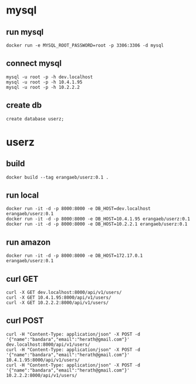 # mysql

## run mysql 
```
docker run -e MYSQL_ROOT_PASSWORD=root -p 3306:3306 -d mysql
```

## connect mysql
```
mysql -u root -p -h dev.localhost
mysql -u root -p -h 10.4.1.95 
mysql -u root -p -h 10.2.2.2
```

## create db
```
create database userz;
```

# userz 

## build
```
docker build --tag erangaeb/userz:0.1 .
```

## run local
```
docker run -it -d -p 8000:8000 -e DB_HOST=dev.localhost erangaeb/userz:0.1
docker run -it -d -p 8000:8000 -e DB_HOST=10.4.1.95 erangaeb/userz:0.1
docker run -it -d -p 8000:8000 -e DB_HOST=10.2.2.1 erangaeb/userz:0.1
```

## run amazon
```
docker run -it -d -p 8000:8000 -e DB_HOST=172.17.0.1 erangaeb/userz:0.1
```

## curl GET
```
curl -X GET dev.localhost:8000/api/v1/users/
curl -X GET 10.4.1.95:8000/api/v1/users/
curl -X GET 10.2.2.2:8000/api/v1/users/
```

## curl POST 
```
curl -H "Content-Type: application/json" -X POST -d '{"name":"bandara","email":"herath@gmail.com"}' dev.localhost:8000/api/v1/users/
curl -H "Content-Type: application/json" -X POST -d '{"name":"bandara","email":"herath@gmail.com"}' 10.4.1.95:8000/api/v1/users/
curl -H "Content-Type: application/json" -X POST -d '{"name":"bandara","email":"herath@gmail.com"}' 10.2.2.2:8000/api/v1/users/
```



